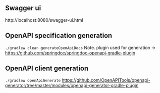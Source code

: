 ## Swagger ui
http://localhost:8080/swagger-ui.html

## OpenAPI specification generation
`./gradlew clean generateOpenApiDocs`
Note. plugin used for generation -> https://github.com/springdoc/springdoc-openapi-gradle-plugin

## OpenAPI client generation
`./gradlew openApiGenerate`
https://github.com/OpenAPITools/openapi-generator/tree/master/modules/openapi-generator-gradle-plugin